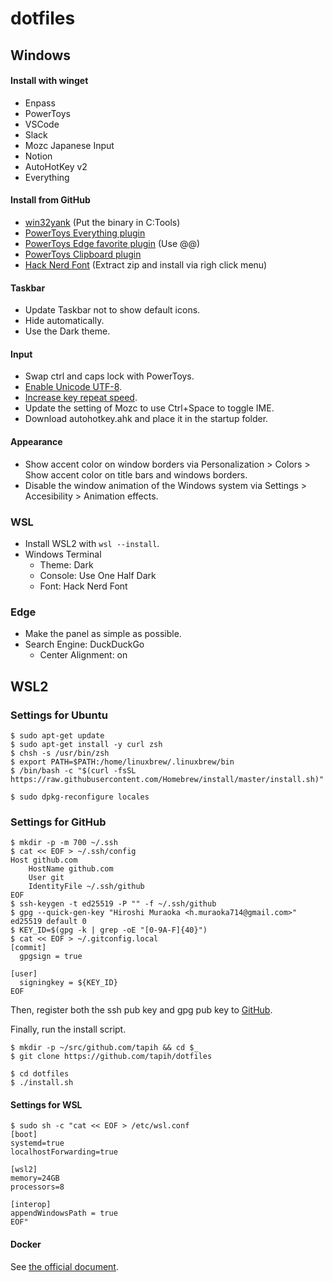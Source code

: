 # dotfiles

## Windows

#### Install with winget

- Enpass
- PowerToys
- VSCode
- Slack
- Mozc Japanese Input
- Notion
- AutoHotKey v2
- Everything

#### Install from GitHub

- [win32yank](https://github.com/equalsraf/win32yank) (Put the binary in C:Tools)
- [PowerToys Everything plugin](https://github.com/lin-ycv/EverythingPowerToys)
- [PowerToys Edge favorite plugin](https://github.com/davidegiacometti/PowerToys-Run-EdgeFavorite) (Use @@)
- [PowerToys Clipboard plugin](https://github.com/CoreyHayward/PowerToys-Run-ClipboardManager)
- [Hack Nerd Font](https://www.nerdfonts.com/font-downloads) (Extract zip and install via righ click menu)

#### Taskbar

- Update Taskbar not to show default icons.
- Hide automatically.
- Use the Dark theme.

#### Input

- Swap ctrl and caps lock with PowerToys.
- [Enable Unicode UTF-8](https://togeonet.co.jp/post-13850).
- [Increase key repeat speed](https://www.pasoble.jp/windows/10/keyboard-sokudo-settei.html).
- Update the setting of Mozc to use Ctrl+Space to toggle IME.
- Download autohotkey.ahk and place it in the startup folder.

#### Appearance

- Show accent color on window borders via Personalization > Colors > Show accent color on title bars and windows borders.
- Disable the window animation of the Windows system via Settings > Accesibility > Animation effects.

### WSL

- Install WSL2 with `wsl --install`.
- Windows Terminal
  - Theme: Dark
  - Console: Use One Half Dark
  - Font: Hack Nerd Font

### Edge

- Make the panel as simple as possible.
- Search Engine: DuckDuckGo
  - Center Alignment: on

## WSL2

### Settings for Ubuntu

```console
$ sudo apt-get update
$ sudo apt-get install -y curl zsh
$ chsh -s /usr/bin/zsh
$ export PATH=$PATH:/home/linuxbrew/.linuxbrew/bin
$ /bin/bash -c "$(curl -fsSL https://raw.githubusercontent.com/Homebrew/install/master/install.sh)"

$ sudo dpkg-reconfigure locales
```

### Settings for GitHub

```console
$ mkdir -p -m 700 ~/.ssh
$ cat << EOF > ~/.ssh/config
Host github.com
    HostName github.com
    User git
    IdentityFile ~/.ssh/github
EOF
$ ssh-keygen -t ed25519 -P "" -f ~/.ssh/github
$ gpg --quick-gen-key "Hiroshi Muraoka <h.muraoka714@gmail.com>" ed25519 default 0
$ KEY_ID=$(gpg -k | grep -oE "[0-9A-F]{40}")
$ cat << EOF > ~/.gitconfig.local
[commit]
  gpgsign = true

[user]
  signingkey = ${KEY_ID}
EOF
```

Then, register both the ssh pub key and gpg pub key to [GitHub](https://github.com/settings/keys).

Finally, run the install script.

```Console
$ mkdir -p ~/src/github.com/tapih && cd $_
$ git clone https://github.com/tapih/dotfiles

$ cd dotfiles
$ ./install.sh
```

#### Settings for WSL

```console
$ sudo sh -c "cat << EOF > /etc/wsl.conf
[boot]
systemd=true
localhostForwarding=true

[wsl2]
memory=24GB
processors=8

[interop]
appendWindowsPath = true
EOF"
```

#### Docker

See [the official document](https://docs.docker.com/engine/install/ubuntu/#install-using-the-repository).

